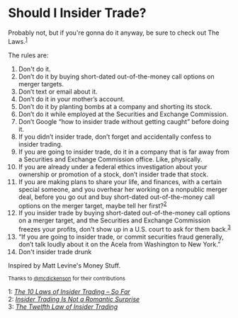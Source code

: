 # Should I Insider Trade?
Probably not, but if you're gonna do it anyway, be sure to check out The Laws.<sup>[1](#myfootnote1)</sup>

The rules are:

1. Don't do it.
2. Don’t do it by buying short-dated out-of-the-money call options on merger targets.
3. Don’t text or email about it.
4. Don’t do it in your mother’s account.
5. Don’t do it by planting bombs at a company and shorting its stock.
6. Don’t do it while employed at the Securities and Exchange Commission.
7. Don’t Google “how to insider trade without getting caught” before doing it.
8. If you didn’t insider trade, don’t forget and accidentally confess to insider trading.
9. If you are going to insider trade, do it in a company that is far away from a Securities and Exchange Commission office. Like, physically.
10. If you are already under a federal ethics investigation about your ownership or promotion of a stock, don’t insider trade that stock.
11. If you are making plans to share your life, and finances, with a certain special someone, and you overhear her working on a nonpublic merger deal, before you go out and buy short-dated out-of-the-money call options on the merger target, maybe tell her first?<sup>[2](#myfootnote2)</sup>
12. If you insider trade by buying short-dated out-of-the-money call options on a merger target, and the Securities and Exchange Commission freezes your profits, don't show up in a U.S. court to ask for them back.<sup>[3](#myfootnote3)</sup>
13. “If you are going to insider trade, or commit securities fraud generally, don’t talk loudly about it on the Acela from Washington to New York.”
14. Don't insider trade drunk

Inspired by Matt Levine's Money Stuff.

<small>Thanks to [@mcdickenson](https://github.com/mcdickenson) for their contributions </small>

<a name="myfootnote1">1</a>: [*The 10 Laws of Insider Trading – So Far*](https://www.bloomberg.com/opinion/articles/2018-08-12/the-10-laws-of-insider-trading)  
<a name="myfootnote2">2</a>: [*Insider Trading Is Not a Romantic Surprise*](https://www.bloomberg.com/opinion/articles/2018-12-19/insider-trading-is-not-a-romantic-surprise)  
<a name="myfootnote3">3</a>: [*The Twelfth Law of Insider Trading*](https://www.bloomberg.com/opinion/articles/2019-04-30/warren-buffett-funds-an-elephant)  
